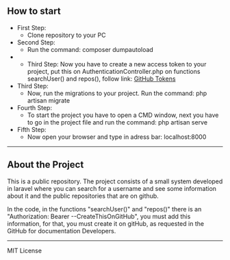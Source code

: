 <h2>How to start</h2>

<ul>
    <li>First Step:
        <ul>
            <li>Clone repository to your PC</li>
        </ul>
    </li>
    <li>Second Step:
        <ul>
            <li>Run the command: composer dumpautoload</li>
        </ul>
    </li>
    <li>
        <ul>
            <li>Third Step: Now you have to create a new access token to your project, put this on AuthenticationController.php on functions searchUser() and repos(), follow link: <a href="https://github.com/settings/tokens" target="_blank">GitHub Tokens</a>
        </ul>
    </li>
    <li>Third Step:
        <ul>
            <li>Now, run the migrations to your project. Run the command: php artisan migrate</li>
        </ul>
    </li>
    <li>Fourth Step:
        <ul>
            <li>To start the project you have to open a CMD window, next you have to go in the project file and run the command: php artisan serve</li>
        </ul>
    </li>
    <li> Fifth Step:
        <ul>
            <li>Now open your browser and type in adress bar: localhost:8000</li>
        </ul>
    </li>
</ul>
<hr />
<h2>About the Project</h2>
<p>This is a public repository. The project consists of a small system developed in laravel where you can search for a username and see some information about it and the public repositories that are on github.

In the code, in the functions "searchUser()" and "repos()" there is an "Authorization: Bearer --CreateThisOnGitHub", you must add this information, for that, you must create it on gitHub, as requested in the GitHub for documentation Developers.</p>
<hr />
<p>MIT License</p>
